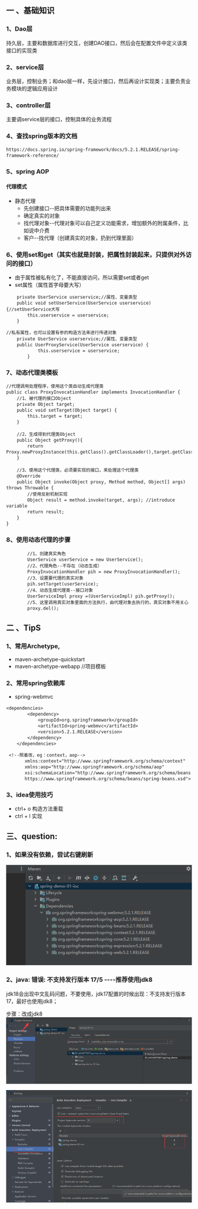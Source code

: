 ## 一 、基础知识
### 1、Dao层  
持久层，主要和数据库进行交互，创建DAO接口，然后会在配置文件中定义该类接口的实现类
### 2、service层
业务层，控制业务；和dao层一样，先设计接口，然后再设计实现类；主要负责业务模块的逻辑应用设计
### 3、controller层
主要调service层的接口，控制具体的业务流程
### 4、查找spring版本的文档
``` 
https://docs.spring.io/spring-framework/docs/5.2.1.RELEASE/spring-framework-reference/
```
### 5、spring AOP
#### 代理模式
- 静态代理
    - 先创建接口--把具体需要的功能列出来
    - 确定真实的对象
    - 找代理对象--代理对象可以自己定义功能需求，增加额外的附属条件，比如说中介费
    - 客户--找代理（创建真实的对象，扔到代理里面）
### 6、使用set和get（其实也就是封装，把属性封装起来，只提供对外访问的接口）
- 由于属性被私有化了，不能直接访问，所以需要set或者get
- set属性（属性首字母要大写）
```aidl
    private UserService userservice;//属性、变量类型
    public void setUserService(UserService userservice) {//setUserService大写
        this.userservice = userservice;
    }
```
```aidl
//私有属性，也可以设置有参的构造方法来进行传递对象
    private UserService userservice;//属性、变量类型
    public UserProxyService(UserService userservice) {
            this.userservice = userservice;
        }
```

### 7、动态代理类模板
```aidl
//代理调用处理程序，使用这个类自动生成代理类
public class ProxyInvocationHandler implements InvocationHandler {
    //1、被代理的接口Object
    private Object target;
    public void setTarget(Object target) {
        this.target = target;
    }

    //2、生成得到代理类Object
    public Object getProxy(){
        return Proxy.newProxyInstance(this.getClass().getClassLoader(),target.getClass().getInterfaces(),this);
    }

    //3、使用这个代理类，必须要实现的接口，来处理这个代理类
    @Override
    public Object invoke(Object proxy, Method method, Object[] args) throws Throwable {
        //使用反射机制实现
        Object result = method.invoke(target, args); //introduce variable
        return result;
    }
}
```
### 8、使用动态代理的步骤
```aidl
        //1、创建真实角色
        UserService userService = new UserService();
        //2、代理角色--不存在（动态生成）
        ProxyInvocationHandler pih = new ProxyInvocationHandler();
        //3、设置要代理的真实对象
        pih.setTarget(userService);
        //4、动态生成代理类--接口对象
        UserServiceImpl proxy =(UserServiceImpl) pih.getProxy();
        //5、这里调用真实对象里面的方法执行，由代理对象去执行的，真实对象不用关心
        proxy.del();
```


## 二 、TipS
### 1、常用Archetype,
- maven-archetype-quickstart
- maven-archetype-webapp  //项目模板

### 2、常用spring依赖库
- spring-webmvc
```
<dependencies>
        <dependency>
            <groupId>org.springframework</groupId>
            <artifactId>spring-webmvc</artifactId>
            <version>5.2.1.RELEASE</version>
        </dependency>
    </dependencies>
```

```
 <!--照着改，eg：context，aop-->
       xmlns:context="http://www.springframework.org/schema/context"
       xmlns:aop="http://www.springframework.org/schema/aop"
       xsi:schemaLocation="http://www.springframework.org/schema/beans
       https://www.springframework.org/schema/beans/spring-beans.xsd">
```
### 3、idea使用技巧
- ctrl+ o  构造方法重载
- ctrl + l 实现

## 三、question: 
### 1、如果没有依赖，尝试右键刷新
![imgs](/imgs/img01.png)


### 2、java: 错误: 不支持发行版本 17/5  ----推荐使用jdk8
jdk18会出现中文乱码问题，不要使用，jdk17配置的时候出现：不支持发行版本 17，最好也使用jdk8；

步骤：改成jdk8
![img.png](imgs/img_1.png)



![img.png](imgs/img.png)



